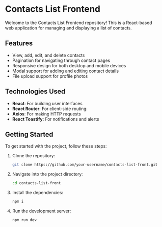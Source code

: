 # Contacts List Frontend

Welcome to the Contacts List Frontend repository! This is a React-based web application for managing and displaying a list of contacts.

## Features

- View, add, edit, and delete contacts
- Pagination for navigating through contact pages
- Responsive design for both desktop and mobile devices
- Modal support for adding and editing contact details
- File upload support for profile photos

## Technologies Used

- **React**: For building user interfaces
- **React Router**: For client-side routing
- **Axios**: For making HTTP requests
- **React Toastify**: For notifications and alerts

## Getting Started

To get started with the project, follow these steps:

1. Clone the repository:

   ```bash
   git clone https://github.com/your-username/contacts-list-front.git

2. Navigate into the project directory:

   ```bash
   cd contacts-list-front

3. Install the dependencies:

   ```bash
   npm i

4. Run the development server:

   ```bash
   npm run dev
